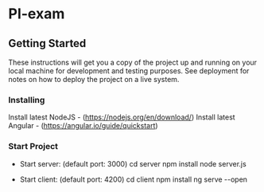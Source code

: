# PI-exam

## Getting Started

These instructions will get you a copy of the project up and running on your local machine for development and testing purposes. See deployment for notes on how to deploy the project on a live system.

### Installing

Install latest NodeJS - (https://nodejs.org/en/download/)
Install latest Angular - (https://angular.io/guide/quickstart)

### Start Project

* Start server: (default port: 3000)
cd server
npm install
node server.js

* Start client: (default port: 4200)
cd client
npm install
ng serve --open
